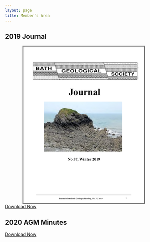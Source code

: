 ```yaml
---
layout: page
title: Member's Area
---
```

<h2>2019 Journal</h2>
<img style="border: solid 3px #7b7b7b; height: 500px; margin: auto; display: block;" src="/assets/Bath-GS-Journal-2019-cover.jpg">
<a download href="Bath GS Journal 2019.pdf" class="standard-button">Download Now</a>
<h2>2020 AGM Minutes</h2>
<a href="Bath-Geol-Soc-AGM-minutes-6th-Feb-2020-GPH-editedv2.docx" class="standard-button">Download Now</a>
<p></p>